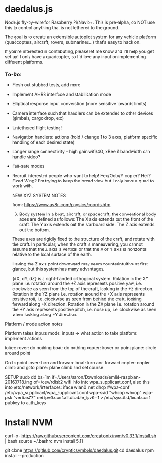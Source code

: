 # daedalus.js

Node.js fly-by-wire for Raspberry Pi/Navio+. This is pre-alpha, do NOT use this to control anything that is not tethered to the ground.

The goal is to create an extensible autopilot system for any vehicle platform (quadcopters, aircraft, rovers, submarines...) that's easy to hack on.

If you're interested in contributing, please let me know and I'll help you get set up! I only have a quadcopter, so I'd love any input on implementing different platforms.

### To-Do:
* Flesh out stubbed tests, add more
* Implement AHRS interface and stabilization mode
* Elliptical response input converstion (more sensitive towards limits)
* Camera interface such that handlers can be extended to other devices (gimbals, cargo drop, etc)
* Untethered flight testing!
* Navigation handlers: actions (hold / change 1 to 3 axes, platform specific handling of each desired state)
* Longer range connectivity - high gain wifi/4G, xBee if bandwidth can handle video?
* Fail-safe modes
* Recruit interested people who want to help! Hex/Octo/Y copter? Heli? Fixed Wing? I'm trying to keep the broad view but I only have a quad to work with.

    NEW XYZ SYSTEM NOTES

    from: https://www.av8n.com/physics/coords.htm

    6.    Body system
    In a boat, aircraft, or spacecraft, the conventional body axes are defined as follows: The X axis extends out the front of the craft. The Y axis extends out the starboard side. The Z axis extends out the bottom.

    These axes are rigidly fixed to the structure of the craft, and rotate with the craft. In particular, when the craft is maneuvering, you cannot assume that the Z axis is vertical or that the X or Y axis is horizontal relative to the local surface of the earth.

    Having the Z axis point downward may seem counterintuitive at first glance, but this system has many advantages.

    {dX, dY, dZ} is a right-handed orthogonal system.
    Rotation in the XY plane i.e. rotation around the +Z axis represents positive yaw, i.e. clockwise as seen from the top of the craft, looking in the +Z direction.
    Rotation in the YZ plane i.e. rotation around the +X axis represents positive roll, i.e. clockwise as seen from behind the craft, looking forward along +X direction.
    Rotation in the ZX plane i.e. rotation around the +Y axis represents positive pitch, i.e. nose up, i.e. clockwise as seen when looking along +Y direction.

Platform / mode action notes

Platform takes inputs
mode: inputs -> what action to take
platform: implement actions

loiter:
  rover: do nothing
  boat: do nothing
  copter: hover on point
  plane: circle around point

Go to point
  rover: turn and forward
  boat: turn and forward
  copter: copter climb and goto
  plane: plane climb and set course


SETUP
sudo dd bs=1m if=/Users/aaron/Downloads/emlid-raspbian-20160718.img of=/dev/rdisk2
wifi info into wpa_supplicant.conf, 
  also this into /etc/network/interfaces:
  iface wlan0 inet dhcp
    #wpa-conf /etc/wpa_supplicant/wpa_supplicant.conf
    wpa-ssid "whoop whoop"
    wpa-psk "veritas77"
net.ipv6.conf.all.disable_ipv6=1 > /etc/sysctl.d/local.conf
pubkey to auth_keys
# Install NVM
curl -o- https://raw.githubusercontent.com/creationix/nvm/v0.32.1/install.sh | bash
source ~/.bashrc
nvm install 5.11

git clone https://github.com/crypticsymbols/daedalus.git
cd daedalus
npm install --production

